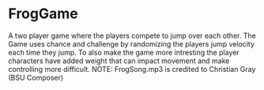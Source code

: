 # FrogGame
A two player game where the players compete to jump over each other. The Game uses chance and challenge by randomizing the players jump velocity each time they jump. To also make the game more intresting the player characters have added weight that can impact movement and make controlling more difficult. 
NOTE: FrogSong.mp3 is credited to Christian Gray (BSU Composer)
